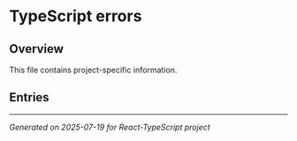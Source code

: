# TypeScript errors

## Overview

This file contains project-specific information.

## Entries

<!-- Entries will be added here automatically -->

---
*Generated on 2025-07-19 for React-TypeScript project*
